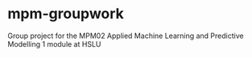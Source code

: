 # mpm-groupwork
Group project for the MPM02 Applied Machine Learning and Predictive Modelling 1 module at HSLU
